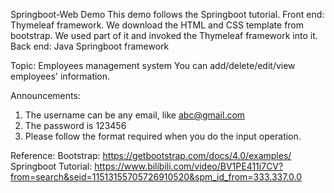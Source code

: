 Springboot-Web Demo
This demo follows the Springboot tutorial.
Front end: Thymeleaf framework. We download the HTML and CSS template from bootstrap. We used part of it and invoked the Thymeleaf framework into it. 
Back end: Java Springboot framework

Topic: Employees management system 
You can add/delete/edit/view employees' information.

Announcements:
1. The username can be any email, like abc@gmail.com
2. The password is 123456
3. Please follow the format required when you do the input operation.

Reference:
Bootstrap: https://getbootstrap.com/docs/4.0/examples/
Springboot Tutorial: https://www.bilibili.com/video/BV1PE411i7CV?from=search&seid=11513155705726910520&spm_id_from=333.337.0.0

